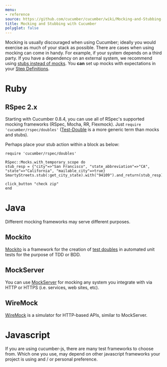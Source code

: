 ```yaml
---
menu:
- reference
source: https://github.com/cucumber/cucumber/wiki/Mocking-and-Stubbing-with-Cucumber/
title: Mocking and Stubbing with Cucumber
polyglot: false
---
```


Mocking is usually discouraged when using Cucumber; ideally you would exercise as much of your stack as possible.
There are cases when using mocking can come in handy. For example, if your system depends on a third party.
If you have a dependency on an external system, we recommend using [stubs instead of mocks](http://martinfowler.com/articles/mocksArentStubs.html).
You **can** set up mocks with expectations in your [Step Definitions](/cucumber/#step-definitions).

# Ruby

## RSpec 2.x

Starting with Cucumber 0.8.4, you can use all of RSpec's supported mocking frameworks (RSpec, Mocha, RR, Flexmock).
Just `require 'cucumber/rspec/doubles'` ([Test-Double](http://www.martinfowler.com/bliki/TestDouble.html) is a more generic term than mocks and stubs).

Perhaps place your stub action within a block as below:

```
require 'cucumber/rspec/doubles'

RSpec::Mocks.with_temporary_scope do
stub_resp = {"city"=>"San Francisco", "state_abbreviation"=>"CA", "state"=>"California", "mailable_city"=>true}
SmartyStreets.stub(:get_city_state).with("94109").and_return(stub_resp)

click_button "check zip"
end
```

# Java

Different mocking frameworks may serve different purposes.

## Mockito

[Mockito](http://mockito.org) is a framework for the creation of [test doubles](http://www.martinfowler.com/bliki/TestDouble.html) in automated unit tests for the purpose of TDD or BDD.

## MockServer

You can use [MockServer](http://www.mock-server.com/) for mocking any system you integrate with via HTTP or HTTPS (i.e. services, web sites, etc).

## WireMock

[WireMock](http://wiremock.org/) is a simulator for HTTP-based APIs, similar to MockServer.

# Javascript

If you are using cucumber-js, there are many test frameworks to choose from.
Which one you use, may depend on other javascript frameworks your project is using and / or personal preference.
